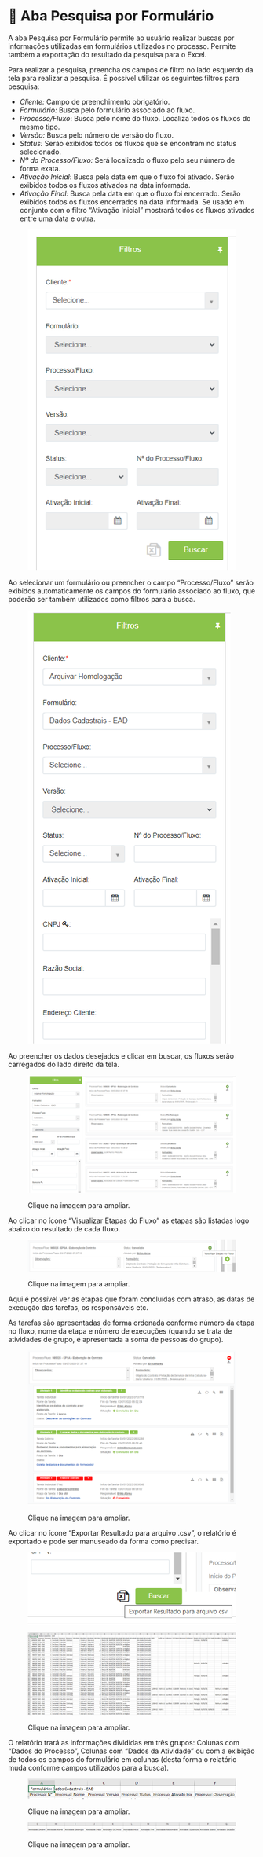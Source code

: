 # 🔹 Aba Pesquisa por Formulário

A aba Pesquisa por Formulário permite ao usuário realizar buscas por informações utilizadas em formulários utilizados no processo. Permite também a exportação do resultado da pesquisa para o Excel.&#x20;

Para realizar a pesquisa, preencha os campos de filtro no lado esquerdo da tela para realizar a pesquisa. É possível utilizar os seguintes filtros para pesquisa:&#x20;

* _Cliente:_ Campo de preenchimento obrigatório.&#x20;
* _Formulário:_ Busca pelo formulário associado ao fluxo.&#x20;
* _Processo/Fluxo_: Busca pelo nome do fluxo. Localiza todos os fluxos do mesmo tipo.&#x20;
* _Versão:_ Busca pelo número de versão do fluxo.&#x20;
* _Status:_ Serão exibidos todos os fluxos que se encontram no status selecionado.&#x20;
* _Nº do Processo/Fluxo:_ Será localizado o fluxo pelo seu número de forma exata.&#x20;
* _Ativação Inicial_: Busca pela data em que o fluxo foi ativado. Serão exibidos todos os fluxos ativados na data informada.&#x20;
* _Ativação Final:_ Busca pela data em que o fluxo foi encerrado. Serão exibidos todos os fluxos encerrados na data informada. Se usado em conjunto com o filtro “Ativação Inicial” mostrará todos os fluxos ativados entre uma data e outra.&#x20;

<figure><img src="../../.gitbook/assets/pesqform01.png" alt=""><figcaption></figcaption></figure>

Ao selecionar um formulário ou preencher o campo “Processo/Fluxo” serão exibidos automaticamente os campos do formulário associado ao fluxo, que poderão ser também utilizados como filtros para a busca.

<figure><img src="../../.gitbook/assets/pesqform02.png" alt=""><figcaption></figcaption></figure>

Ao preencher os dados desejados e clicar em buscar, os fluxos serão carregados do lado direito da tela.

<figure><img src="../../.gitbook/assets/pesqform03.png" alt=""><figcaption><p>Clique na imagem para ampliar.</p></figcaption></figure>

Ao clicar no ícone “Visualizar Etapas do Fluxo” as etapas são listadas logo abaixo do resultado de cada fluxo.

<figure><img src="../../.gitbook/assets/pesqform04.png" alt=""><figcaption><p>Clique na imagem para ampliar.</p></figcaption></figure>

Aqui é possível ver as etapas que foram concluídas com atraso, as datas de execução das tarefas, os responsáveis etc. &#x20;

As tarefas são apresentadas de forma ordenada conforme número da etapa no fluxo, nome da etapa e número de execuções (quando se trata de atividades de grupo, é apresentada a soma de pessoas do grupo).&#x20;

<figure><img src="../../.gitbook/assets/pesqform05.png" alt=""><figcaption><p>Clique na imagem para ampliar.</p></figcaption></figure>

Ao clicar no ícone “Exportar Resultado para arquivo .csv”, o relatório é exportado e pode ser manuseado da forma como precisar.

<figure><img src="../../.gitbook/assets/pesqform06.png" alt=""><figcaption></figcaption></figure>

<figure><img src="../../.gitbook/assets/pesqform07.png" alt=""><figcaption><p>Clique na imagem para ampliar.</p></figcaption></figure>

O relatório trará as informações divididas em três grupos: Colunas com “Dados do Processo”, Colunas com “Dados da Atividade” ou com a exibição de todos os campos do formulário em colunas (desta forma o relatório muda conforme campos utilizados para a busca).

<figure><img src="../../.gitbook/assets/pesqform08.png" alt=""><figcaption><p>Clique na imagem para ampliar.</p></figcaption></figure>

<figure><img src="../../.gitbook/assets/pesqform09.png" alt=""><figcaption><p>Clique na imagem para ampliar.</p></figcaption></figure>
